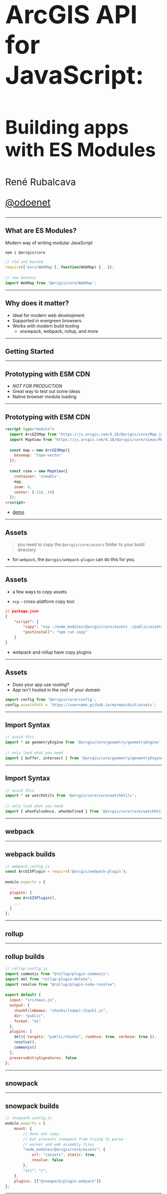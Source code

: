 <!-- .slide: data-background="../img/2021/dev-summit/bg-1.png" data-background-size="cover -->
<h1 style="text-align: left; font-size: 80px;">ArcGIS API for JavaScript:</h1>
<h2 style="text-align: left; font-size: 60px;">Building apps with ES Modules</h2>
<p style="text-align: left; font-size: 30px;">René Rubalcava</p>
<p style="text-align: left; font-size: 30px;"><a href="https://twitter.com/odoenet">@odoenet</a></p>

---

<!-- .slide: data-auto-animate data-background="../img/2021/dev-summit/bg-2.png" -->
## What are ES Modules?

Modern way of writing modular JavaScript

```sh
npm i @arcgis/core
```

```js
// old and busted
require(['esri/WebMap'], function(WebMap) {...});

// new hotness
import WebMap from '@arcgis/core/WebMap';
```

---

<!-- .slide: data-auto-animate data-background="../img/2021/dev-summit/bg-2.png" -->
## Why does it matter?

* Ideal for modern web development
* Supported in evergreen browsers
* Works with modern build tooling
    * snowpack, webpack, rollup, and more

---

<!-- .slide: data-auto-animate data-background="../img/2021/dev-summit/bg-3.png" -->
## Getting Started

---

<!-- .slide: data-auto-animate data-background="../img/2021/dev-summit/bg-2.png" -->
## Prototyping with ESM CDN

* _NOT FOR PRODUCTION_
* Great way to test out some ideas
* Native browser module loading

---

<!-- .slide: data-auto-animate data-background="../img/2021/dev-summit/bg-2.png" -->
## Prototyping with ESM CDN

```html
<script type="module">
  import ArcGISMap from "https://js.arcgis.com/4.18/@arcgis/core/Map.js";
  import MapView from "https://js.arcgis.com/4.18/@arcgis/core/views/MapView.js";
  
  const map = new ArcGISMap({
    basemap: 'topo-vector'
  });
  
  const view = new MapView({
    container: 'viewDiv',
    map,
    zoom: 4,
    center: [-118, 34]
  });
</script>
```

- [demo](https://glitch.com/edit/#!/versed-lydian-promotion)

---

<!-- .slide: data-auto-animate data-background="../img/2021/dev-summit/bg-2.png" -->
## Assets

> you need to copy the `@arcgis/core/assets` folder to your build directory

* for `webpack`, the `@arcgis/webpack-plugin` can do this for you.

---

<!-- .slide: data-auto-animate data-background="../img/2021/dev-summit/bg-2.png" -->
## Assets

* a few ways to copy assets

* `ncp` - cross-platform copy tool

```json
// package.json
{
    "script": {
        "copy": "ncp ./node_modules/@arcgis/core/assets ./public/assets",
        "postinstall": "npm run copy"
    }
}
```

* webpack and rollup have copy plugins

---

<!-- .slide: data-auto-animate data-background="../img/2021/dev-summit/bg-2.png" -->
## Assets

* Does your app use _routing_?
* App isn't hosted in the root of your domain

```js
import config from '@arcgis/core/config';
config.assetsPath = 'https://username.github.io/myrepo/dist/assets';
```

---

<!-- .slide: data-auto-animate data-background="../img/2021/dev-summit/bg-2.png" -->
## Import Syntax

```js
// avoid this
import * as geometryEngine from '@arcgis/core/geometry/geometryEngine';

// only load what you need
import { buffer, intersect } from '@arcgis/core/geometry/geometryEngine';
```

---

<!-- .slide: data-auto-animate data-background="../img/2021/dev-summit/bg-2.png" -->
## Import Syntax

```js
// avoid this
import * as watchUtils from '@arcgis/core/core/watchUtils';

// only load what you need
import { whenFalseOnce, whenDefined } from '@arcgis/core/core/watchUtils';
```

---

<!-- .slide: data-auto-animate data-background="../img/2021/dev-summit/bg-3.png" -->
## webpack

---

<!-- .slide: data-auto-animate data-background="../img/2021/dev-summit/bg-2.png" -->
## webpack builds

```js
// webpack.config.js
const ArcGISPlugin = require('@arcgis/webpack-plugin');

module.exports = {
  ...
  plugins: [
    new ArcGISPlugin(),
    ...
  ]
};
```

---

<!-- .slide: data-auto-animate data-background="../img/2021/dev-summit/bg-3.png" -->
## rollup

---

<!-- .slide: data-auto-animate data-background="../img/2021/dev-summit/bg-2.png" -->
## rollup builds

```js
// rollup.config.js
import commonjs from "@rollup/plugin-commonjs";
import del from "rollup-plugin-delete";
import resolve from "@rollup/plugin-node-resolve";

export default {
  input: "src/main.js",
  output: {
    chunkFileNames: "chunks/[name]-[hash].js",
    dir: "public",
    format: "es"
  },
  plugins: [
    del({ targets: "public/chunks", runOnce: true, verbose: true }),
    resolve(),
    commonjs()
  ],
  preserveEntrySignatures: false
};
```

---

<!-- .slide: data-auto-animate data-background="../img/2021/dev-summit/bg-3.png" -->
## snowpack

---

<!-- .slide: data-auto-animate data-background="../img/2021/dev-summit/bg-2.png" -->
## snowpack builds

```js
// snowpack.config.js
module.exports = {
    mount: {
        // does not copy,
        // but prevents snowpack from trying to parse
        // worker and web assembly files
        "node_modules/@arcgis/core/assets": {
            url: "/assets", static: true,
            resolve: false
        },
        "src": "/",
    },
    plugins: [["@snowpack/plugin-webpack"]]
};
```

---

<!-- .slide: data-auto-animate data-background="../img/2021/dev-summit/bg-3.png" -->
## webpack module federation

* Dependency sharing
* Dynamically import code from another at runtime

---

<!-- .slide: data-auto-animate data-background="../img/2021/dev-summit/bg-3.png" -->
## hax

---

<!-- .slide: data-auto-animate data-background="../img/2021/dev-summit/bg-3.png" -->
## hax

* You may not want to copy assets folder.
* You can load assets from an external source
* _Make sure versions match_

```js
import config from '@arcgis/core/config';
config.assetsPath = 'https://cdn.jsdelivr.net/npm/arcgis-js-api@4.18.1/assets';
```

---

<!-- .slide: data-auto-animate data-background="../img/2021/dev-summit/bg-4.png" -->
## Summary

---

<!-- .slide: data-auto-animate data-background="../img/2021/dev-summit/bg-5.png" -->

![esri](../img/esri-science-logo-white.png "esri")

---

<!-- .slide: data-auto-animate data-background="../img/2021/dev-summit/2021-feedback.jpg" -->
